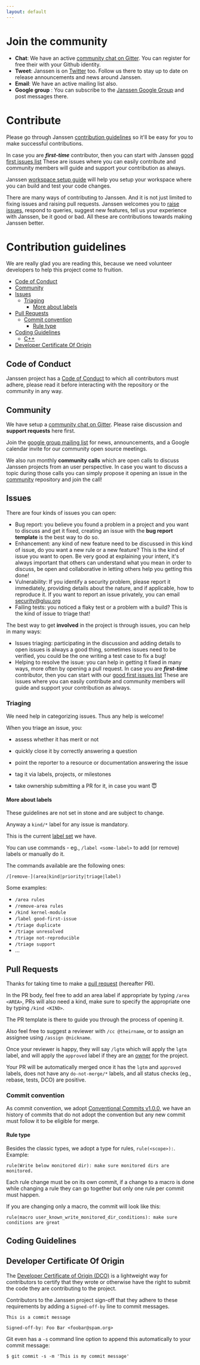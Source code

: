 ```yaml
---
layout: default
---
```


# Join the community

* **Chat**: We have an active [community chat on Gitter](https://gitter.im/JanssenProject/Lobby). You can register for free their with your Github identity.
* **Tweet**: Janssen is on [Twitter](https://twitter.com/janssen_project) too. Follow us there to stay up to date on release announcements and news around Janssen.
* **Email**: We have an active mailing list also.
* **Google group** : You can subscribe to the [Janssen Google Group](https://groups.google.com/u/2/g/janssen_project)
  and post messages there.

# Contribute

Please go through Janssen [contribution guidelines](#contribution-guidelines) so it'll be easy for you to make successful contributions.

In case you are _**first-time**_ contributor, then you can start with Janssen [good first issues list](https://github.com/JanssenProject/home/labels/good%20first%20issue) These are issues where you can easily contribute and community members will guide and support your contribution as always.

Janssen [workspace setup guide](#janssen-quick-install) will help you setup your workspace where you can build and test your code changes.

There are many ways of contributing to Janssen. And it is not just limited to fixing issues and raising pull requests. Janssen welcomes you to [raise issues](#issues), respond to queries, suggest new features, tell us your experience with Janssen, be it good or bad. All these are contributions towards making Janssen better.


# Contribution guidelines

We are really glad you are reading this, because we need volunteer developers to help this project come to fruition.

- [Code of Conduct](#code-of-conduct)
- [Community](#community)
- [Issues](#issues)
  - [Triaging](#triaging)
    - [More about labels](#more-about-labels)
- [Pull Requests](#pull-requests)
  - [Commit convention](#commit-convention)
    - [Rule type](#rule-type)
- [Coding Guidelines](#coding-guidelines)
  - [C++](#c)
- [Developer Certificate Of Origin](#developer-certificate-of-origin)

## Code of Conduct

Janssen project has a
[Code of Conduct](./community/code-of-conduct.md)
to which all contributors must adhere, please read it before interacting with the repository or the community in any way.

## Community

We have setup a [community chat on Gitter](https://gitter.im/JanssenProject/Lobby). Please raise discussion and **support requests** here first.

Join the [google group mailing list](https://groups.google.com/u/2/g/janssen_project) for news, announcements, and a Google calendar invite for our community open source meetings.

We also run monthly **community calls** which are open calls to discuss Janssen projects from an user perspective. In case you want to discuss a topic during those calls you can simply propose it opening an issue in the [community](https://github.com/JanssenProject/community) repository and join the call!

## Issues

There are four kinds of issues you can open:

- Bug report: you believe you found a problem in a project and you want to discuss and get it fixed,
  creating an issue with the **bug report template** is the best way to do so.
- Enhancement: any kind of new feature need to be discussed in this kind of issue, do you want a new rule or a new feature? This is the kind of issue you want to open. Be very good at explaining your intent, it's always important that others can understand what you mean in order to discuss, be open and collaborative in letting others help you getting this done!
- Vulnerability: If you identify a security problem, please report it immediately, providing details about the nature, and if applicable, how to reproduce it. If you want to report an issue privately, you can email security@gluu.org
- Failing tests: you noticed a flaky test or a problem with a build? This is the kind of issue to triage that!

The best way to get **involved** in the project is through issues, you can help in many ways:

- Issues triaging: participating in the discussion and adding details to open issues is always a good thing,
  sometimes issues need to be verified, you could be the one writing a test case to fix a bug!
- Helping to resolve the issue: you can help in getting it fixed in many ways, more often by opening a pull request. In case you are _**first-time**_ contributor, then you can start with our [good first issues list](https://github.com/JanssenProject/home/labels/good%20first%20issue) These are issues where you can easily contribute and community members will guide and support your contribution as always.

### Triaging

We need help in categorizing issues. Thus any help is welcome!

When you triage an issue, you:

* assess whether it has merit or not

* quickly close it by correctly answering a question

* point the reporter to a resource or documentation answering the issue

* tag it via labels, projects, or milestones

* take ownership submitting a PR for it, in case you want 😇

#### More about labels

These guidelines are not set in stone and are subject to change.

Anyway a `kind/*` label for any issue is mandatory.

This is the current [label set](https://github.com/falcosecurity/falco/labels) we have.

You can use commands - eg., `/label <some-label>` to add (or remove) labels or manually do it.

The commands available are the following ones:

```
/[remove-](area|kind|priority|triage|label)
```

Some examples:

* `/area rules`
* `/remove-area rules`
* `/kind kernel-module`
* `/label good-first-issue`
* `/triage duplicate`
* `/triage unresolved`
* `/triage not-reproducible`
* `/triage support`
* ...

## Pull Requests

Thanks for taking time to make a [pull request](https://help.github.com/articles/about-pull-requests) (hereafter PR).

In the PR body, feel free to add an area label if appropriate by typing `/area <AREA>`, PRs will also
need a kind, make sure to specify the appropriate one by typing `/kind <KIND>`.

The PR template is there to guide you through the process of opening it.

Also feel free to suggest a reviewer with `/cc @theirname`, or to assign an assignee using `/assign @nickname`.

Once your reviewer is happy, they will say `/lgtm` which will apply the
`lgtm` label, and will apply the `approved` label if they are an
[owner](/OWNERS) for the project.

Your PR will be automatically merged once it has the `lgtm` and `approved`
labels, does not have any `do-not-merge/*` labels, and all status checks (eg., rebase, tests, DCO) are positive.

### Commit convention

As commit convention, we adopt [Conventional Commits v1.0.0](https://www.conventionalcommits.org/en/v1.0.0/), we have an history
of commits that do not adopt the convention but any new commit must follow it to be eligible for merge.

#### Rule type

Besides the classic types, we adopt a type for rules, `rule(<scope>):`.
Example:

```
rule(Write below monitored dir): make sure monitored dirs are monitored.
```

Each rule change must be on its own commit, if a change to a macro is done while changing a rule they can go together but only one rule per commit must happen.

If you are changing only a macro, the commit will look like this:

```
rule(macro user_known_write_monitored_dir_conditions): make sure conditions are great
```

## Coding Guidelines


## Developer Certificate Of Origin

The [Developer Certificate of Origin (DCO)](https://developercertificate.org/) is a lightweight way for contributors to certify that they wrote or otherwise have the right to submit the code they are contributing to the project.

Contributors to the Janssen project sign-off that they adhere to these requirements by adding a `Signed-off-by` line to commit messages.

```
This is a commit message

Signed-off-by: Foo Bar <foobar@spam.org>
```

Git even has a `-s` command line option to append this automatically to your commit message:

```
$ git commit -s -m 'This is my commit message'
```

